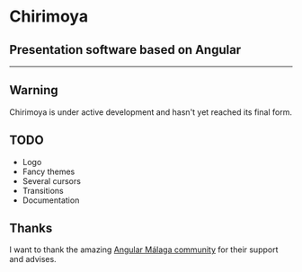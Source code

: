 # Chirimoya
## Presentation software based on Angular

<hr>

## Warning

Chirimoya is under active development and hasn't yet reached its final form.

## TODO

* Logo
* Fancy themes
* Several cursors
* Transitions
* Documentation

## Thanks

I want to thank the amazing [Angular Málaga community](https://www.meetup.com/es-ES/Angular-Malaga/) for their support and advises.

